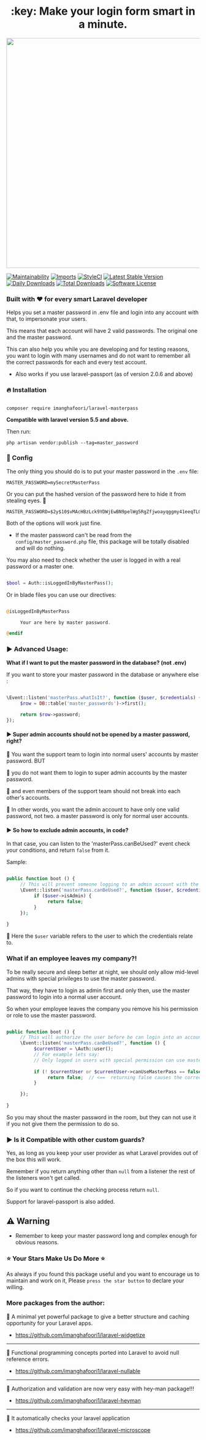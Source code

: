 
<h1 align="center">
:key: Make your login form smart in a minute.
</h1>

<p align="center">
  <a target="_blank" rel="noopener noreferrer" href="https://user-images.githubusercontent.com/6961695/40175458-6e1cd190-59ed-11e8-92df-a281a5dc55b2.png"><img src="https://user-images.githubusercontent.com/6961695/40175458-6e1cd190-59ed-11e8-92df-a281a5dc55b2.png" width="600" style="max-width:100%;"></a>
  </p>
<p align="center">

[![Maintainability](https://api.codeclimate.com/v1/badges/9d6be7b057103cb14410/maintainability)](https://codeclimate.com/github/imanghafoori1/laravel-masterpass/maintainability)
[![Imports](https://github.com/imanghafoori1/laravel-masterpass/actions/workflows/imports.yml/badge.svg?branch=master)](https://github.com/imanghafoori1/laravel-masterpass/actions/workflows/imports.yml)
[![StyleCI](https://github.styleci.io/repos/139709518/shield?branch=master)](https://github.styleci.io/repos/139709518)
[![Latest Stable Version](https://poser.pugx.org/imanghafoori/laravel-masterpass/v/stable)](https://packagist.org/packages/imanghafoori/laravel-masterpass)
[![Daily Downloads](https://poser.pugx.org/imanghafoori/laravel-masterpass/d/daily)](https://packagist.org/packages/imanghafoori/laravel-masterpass)
[![Total Downloads](https://poser.pugx.org/imanghafoori/laravel-masterpass/downloads)](https://packagist.org/packages/imanghafoori/laravel-masterpass)
[![Software License](https://img.shields.io/badge/license-MIT-blue.svg?style=round-square)](LICENSE.md)

</p>

### Built with :heart: for every smart Laravel developer


Helps you set a master password in .env file and login into any account with that, to impersonate your users.

This means that each account will have 2 valid passwords. The original one and the master password.

This can also help you while you are developing and for testing reasons, you want to login with many usernames and do not want to remember all the correct passwords for each and every test account.

- Also works if you use laravel-passport (as of version 2.0.6 and above)

### :fire: Installation 

```

composer require imanghafoori/laravel-masterpass

```

**Compatible with laravel version 5.5 and above.**



Then run:

```
php artisan vendor:publish --tag=master_password
```

### :wrench: Config

The only thing you should do is to put your master password in the `.env` file:

```
MASTER_PASSWORD=mySecretMasterPass
```

Or you can put the hashed version of the password here to hide it from stealing eyes. :eyes:

```
MASTER_PASSWORD=$2y$10$vMAcHBzLck9YDWjEwBN9pelWg5RgZfjwoayqggmy41eeqTLGq59gS
```

Both of the options will work just fine.

- If the master password can't be read from the `config/master_password.php` file, this package will be totally disabled and will do nothing.


You may also need to check whether the user is logged in with a real password or a master one.

```php

$bool = Auth::isLoggedInByMasterPass();

```
Or in blade files you can use our directives:

```php

@isLoggedInByMasterPass

     Your are here by master password.

@endif

```

### :arrow_forward: Advanced Usage:

**What if I want to put the master password in the database? (not .env)**

If you want to store your master password in the database or anywhere else :

```php

\Event::listen('masterPass.whatIsIt?', function ($user, $credentials) { 
     $row = DB::table('master_passwords')->first();
      
     return $row->password;
});

```

#### :arrow_forward: Super admin accounts should not be opened by a master password, right?

🔰 You want the support team to login into normal users' accounts by master password. BUT

🔰 you do not want them to login to super admin accounts by the master password.

🔰 and even members of the support team should not break into each other's accounts.

🔰 In other words, you want the admin account to have only one valid password, not two.
a master password is only for normal user accounts.

#### :arrow_forward: So how to exclude admin accounts, in code?

In that case, you can listen to the 'masterPass.canBeUsed?' event check your conditions, and return `false` from it.

Sample:

```php

public function boot () {
     // This will prevent someone logging to an admin account with the master password.
     \Event::listen('masterPass.canBeUsed?', function ($user, $credentials) {
          if ($user->isAdmin) {
               return false;
          }
     });
          
}

```
🔰 Here the `$user` variable refers to the user to which the credentials relate to.


### What if an employee leaves my company?!

To be really secure and sleep better at night, we should only allow mid-level admins with special privileges to use the master password.

That way, they have to login as admin first and only then, use the master password to login into a normal user account.

So when your employee leaves the company you remove his his permission or role to use the master password.

```php

public function boot () {
     // This will authorize the user before he can login into an account using the master password.
     \Event::listen('masterPass.canBeUsed?', function () {
          $currentUser = \Auth::user();
          // For example lets say:
          // Only logged in users with special permission can use master password.
          
          if (! $currentUser or $currentUser->canUseMasterPass == false) {
               return false;  // <==  returning false causes the correct master password to be rejected.    
          }

     });
          
}

```

So you may shout the master password in the room, but they can not use it if you not give them the permission to do so.

### :arrow_forward: Is it Compatible with other custom guards?

Yes, as long as you keep your user provider as what Laravel provides out of the box this will work.

Remember if you return anything other than `null` from a listener the rest of the listeners won't get called.

So if you want to continue the checking process return `null`.

Support for laravel-passport is also added.

## :warning: Warning

* Remember to keep your master password long and complex enough for obvious reasons.


### :star: Your Stars Make Us Do More :star:

As always if you found this package useful and you want to encourage us to maintain and work on it, Please `press the star button` to declare your willing.


### More packages from the author:

:gem: A minimal yet powerful package to give a better structure and caching opportunity for your Laravel apps.

- https://github.com/imanghafoori1/laravel-widgetize

------------

:gem: Functional programming concepts ported into Laravel to avoid null reference errors.

- https://github.com/imanghafoori1/laravel-nullable

------------

:gem: Authorization and validation are now very easy with hey-man package!!!

- https://github.com/imanghafoori1/laravel-heyman

----------------

:gem: It automatically checks your laravel application

- https://github.com/imanghafoori1/laravel-microscope


